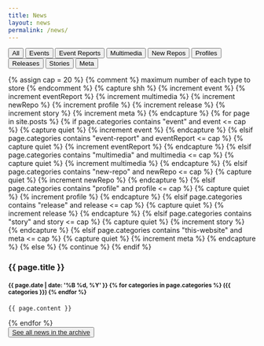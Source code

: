 ```yaml
---
title: News
layout: news
permalink: /news/
---
```


  <div class="filterBtnGroup btn-group" role="group">
    <button type="button" class="btn btn-outline-primary" id="allB">All</button>
    <button type="button" class="btn btn-outline-primary" id="event">Events</button>
    <button type="button" class="btn btn-outline-primary" id="event-report">Event Reports</button>
    <button type="button" class="btn btn-outline-primary" id="multimedia">Multimedia</button>
    <button type="button" class="btn btn-outline-primary" id="new-repo">New Repos</button>
    <button type="button" class="btn btn-outline-primary" id="profile">Profiles</button>
    <button type="button" class="btn btn-outline-primary" id="release">Releases</button>
    <button type="button" class="btn btn-outline-primary" id="story">Stories</button>
    <button type="button" class="btn btn-outline-primary" id="this-website">Meta</button>
  </div>

  {% assign cap = 20 %} {% comment %} maximum number of each type to store {% endcomment %}
  {% capture shh %}
    {% increment event %}
    {% increment eventReport %}
    {% increment multimedia %}
    {% increment newRepo %}
    {% increment profile %}
    {% increment release %}
    {% increment story %}
    {% increment meta %}
  {% endcapture %}
  {% for page in site.posts %}
    {% if page.categories contains "event" and event <= cap %}
      {% capture quiet %}
        {% increment event %}
      {% endcapture %}
    {% elsif page.categories contains "event-report" and eventReport <= cap %}
      {% capture quiet %}
        {% increment eventReport %}
      {% endcapture %}
    {% elsif page.categories contains "multimedia" and multimedia <= cap %}
      {% capture quiet %}
        {% increment multimedia %}
      {% endcapture %}
    {% elsif page.categories contains "new-repo" and newRepo <= cap %}
      {% capture quiet %}
        {% increment newRepo %}
      {% endcapture %}
    {% elsif page.categories contains "profile" and profile <= cap %}
      {% capture quiet %}
        {% increment profile %}
      {% endcapture %}
    {% elsif page.categories contains "release" and release <= cap %}
      {% capture quiet %}
        {% increment release %}
      {% endcapture %}
    {% elsif page.categories contains "story" and story <= cap %}
      {% capture quiet %}
        {% increment story %}
      {% endcapture %}
    {% elsif page.categories contains "this-website" and meta <= cap %}
      {% capture quiet %}
        {% increment meta %}
      {% endcapture %}
    {% else %}
      {% continue %}
    {% endif %}
  <article class="news all post{% increment index %} {% if index <= cap %}allB {% endif %}{{page.categories | join: " " }}">
    <h3>
      {{ page.title }}
    </h3>
    <h4>
      <small>{{ page.date | date: '%B %d, %Y' }} {% for categories in page.categories %} ({{ categories }}) {% endfor %}</small>
    </h4>

    {{ page.content }}

  </article>
  {% endfor %}
  
  <br />
  <button type="button" class="btn btn-outline-primary btn-lg btn-block"><a href="/news/archive/">See all news in the archive</a></button>
